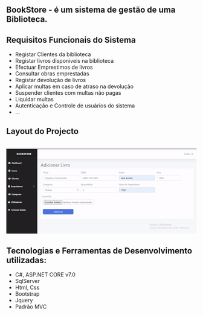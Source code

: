 ## BookStore - é um  sistema de gestão de uma Biblioteca. 

##  Requisitos Funcionais do Sistema
* Registar Clientes da biblioteca
* Registar livros disponiveis na biblioteca
* Efectuar Emprestimos de livros
* Consultar obras emprestadas
* Registar devolução de livros
* Aplicar multas em caso de atraso na devolução
* Suspender clientes com multas não pagas
* Liquidar multas
* Autenticação e Controle de usuários do sistema
* ...



##  Layout do Projecto

<br>

<img src="./layout.gif">

## Tecnologias e Ferramentas de Desenvolvimento utilizadas:
* C#, ASP.NET CORE v7.0
* SqlServer
* Html, Css
* Bootstrap
* Jquery
* Padrão MVC
##



